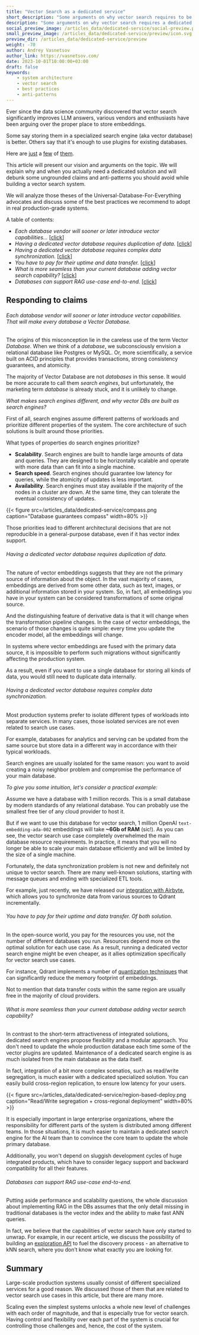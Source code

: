 ```yaml
---
title: "Vector Search as a dedicated service"
short_description: "Some arguments on why vector search requires to be a dedicated service"
description: "Some arguments on why vector search requires a dedicated service"
social_preview_image: /articles_data/dedicated-service/social-preview.png
small_preview_image: /articles_data/dedicated-service/preview/icon.svg
preview_dir: /articles_data/dedicated-service/preview
weight: -70
author: Andrey Vasnetsov
author_link: https://vasnetsov.com/
date: 2023-10-01T10:00:00+03:00
draft: false
keywords:
    - system architecture
    - vector search
    - best practices
    - anti-patterns
---
```



Ever since the data science community discovered that vector search significantly improves LLM answers,
various vendors and enthusiasts have been arguing over the proper place to store embeddings.

Some say storing them in a specialized search engine (aka vector database) is better. Others say that it's enough to use plugins for existing databases.

Here are [just](https://nextword.substack.com/p/vector-database-is-not-a-separate) a [few](https://stackoverflow.blog/2023/09/20/do-you-need-a-specialized-vector-database-to-implement-vector-search-well/) of [them](https://www.singlestore.com/blog/why-your-vector-database-should-not-be-a-vector-database/).


This article will present our vision and arguments on the topic.
We will explain why and when you actually need a dedicated solution and will debunk some ungrounded claims and anti-patterns you should avoid while building a vector search system.

We will analyze those theses of the Universal-Database-For-Everything advocates and discuss some of the best practices we recommend to adopt in real production-grade systems. 

A table of contents:

* *Each database vendor will sooner or later introduce vector capabilities...* [[click](#each-database-vendor-will-sooner-or-later-introduce-vector-capabilities-that-will-make-every-database-a-vector-database)]
* *Having a dedicated vector database requires duplication of data.* [[click](#having-a-dedicated-vector-database-requires-duplication-of-data)]
* *Having a dedicated vector database requires complex data synchronization.* [[click](#having-a-dedicated-vector-database-requires-complex-data-synchronization)]
* *You have to pay for their uptime and data transfer.* [[click](#you-have-to-pay-for-their-uptime-and-data-transfer-of-both-solution)]
* *What is more seamless than your current database adding vector search capability?* [[click](#what-is-more-seamless-than-your-current-database-adding-vector-search-capability)]
* *Databases can support RAG use-case end-to-end.* [[click](#databases-can-support-rag-use-case-end-to-end)]


## Responding to claims

###### Each database vendor will sooner or later introduce vector capabilities. That will make every database a Vector Database.


The origins of this misconception lie in the careless use of the term Vector *Database*.
When we think of a *database*, we subconsciously envision a relational database like Postgres or MySQL.
Or, more scientifically, a service built on ACID principles that provides transactions, strong consistency guarantees, and atomicity.

The majority of Vector Database are not *databases* in this sense.
It would be more accurate to call them *search engines*, but unfortunately, the marketing term *database* is already stuck, and it is unlikely to change.


*What makes search engines different, and why vector DBs are built as search engines?*

First of all, search engines assume different patterns of workloads and prioritize different properties of the system. The core architecture of such solutions is built around those priorities.

What types of properties do search engines prioritize?

* **Scalability**. Search engines are built to handle large amounts of data and queries. They are designed to be horizontally scalable and operate with more data than can fit into a single machine.
* **Search speed**. Search engines should guarantee low latency for queries, while the atomicity of updates is less important.
* **Availability**. Search engines must stay available if the majority of the nodes in a cluster are down. At the same time, they can tolerate the eventual consistency of updates.

{{< figure src=/articles_data/dedicated-service/compass.png caption="Database guarantees compass" width=80% >}}


Those priorities lead to different architectural decisions that are not reproducible in a general-purpose database, even if it has vector index support.


###### Having a dedicated vector database requires duplication of data.

The nature of vector embeddings suggests that they are not the primary source of information about the object.
In the vast majority of cases, embeddings are derived from some other data, such as text, images, or additional information stored in your system. So, in fact, all embeddings you have in your system can be considered transformations of some original source.

And the distinguishing feature of derivative data is that it will change when the transformation pipeline changes. 
In the case of vector embeddings, the scenario of those changes is quite simple: every time you update the encoder model, all the embeddings will change.

In systems where vector embeddings are fused with the primary data source, it is impossible to perform such migrations without significantly affecting the production system.

As a result, even if you want to use a single database for storing all kinds of data, you would still need to duplicate data internally.

###### Having a dedicated vector database requires complex data synchronization.

Most production systems prefer to isolate different types of workloads into separate services.
In many cases, those isolated services are not even related to search use cases.

For example, databases for analytics and serving can be updated from the same source but store data in a different way in accordance with their typical workloads.

Search engines are usually isolated for the same reason: you want to avoid creating a noisy neighbor problem and compromise the performance of your main database.

*To give you some intuition, let's consider a practical example:*

Assume we have a database with 1 million records.
This is a small database by modern standards of any relational database.
You can probably use the smallest free tier of any cloud provider to host it.

But if we want to use this database for vector search, 1 million OpenAI `text-embedding-ada-002` embeddings will take **~6Gb of RAM** (sic!).
As you can see, the vector search use case completely overwhelmed the main database resource requirements.
In practice, it means that you will no longer be able to scale your main database efficiently and will be limited by the size of a single machine.

Fortunately, the data synchronization problem is not new and definitely not unique to vector search.
There are many well-known solutions, starting with message queues and ending with specialized ETL tools.

For example, just recently, we have released our [integration with Airbyte](/documentation/integrations/airbyte/), which allows you to synchronize data from various sources to Qdrant incrementally.

###### You have to pay for their uptime and data transfer. Of both solution.

In the open-source world, you pay for the resources you use, not the number of different databases you run.
Resources depend more on the optimal solution for each use case.
As a result, running a dedicated vector search engine might be even cheaper, as it allies optimization specifically for vector search use cases.

For instance, Qdrant implements a number of [quantization techniques](documentation/guides/quantization/) that can significantly reduce the memory footprint of embeddings.

Not to mention that data transfer costs within the same region are usually free in the majority of cloud providers.


###### What is more seamless than your current database adding vector search capability?


In contrast to the short-term attractiveness of integrated solutions, dedicated search engines propose flexibility and a modular approach.
You don't need to update the whole production database each time some of the vector plugins are updated.
Maintenance of a dedicated search engine is as much isolated from the main database as the data itself.

In fact, integration of a bit more complex scenatios, such as read/write segregation, is much easier with a dedicated specialized solution.
You can easily build cross-region replication, to ensure low latency for your users.

{{< figure src=/articles_data/dedicated-service/region-based-deploy.png caption="Read/Write segregation + cross-regional deployment" width=80% >}}

It is especially important in large enterprise organizations, where the responsibility for different parts of the system is distributed among different teams.
In those situations, it is much easier to maintain a dedicated search engine for the AI team than to convince the core team to update the whole primary database.

Additionally, you won't depend on sluggish development cycles of huge integrated products, which have to consider legacy support and backward compatibility for all their features.


###### Databases can support RAG use-case end-to-end.

Putting aside performance and scalability questions, the whole discussion about implementing RAG in the DBs assumes that the only detail missing in traditional databases is the vector index and the ability to make fast ANN queries.

In fact, we believe that the capabilities of vector search have only started to unwrap.
For example, in our recent article, we discuss the possibility of building an [exploration API](/articles/vector-similarity-beyond-search/) to fuel the discovery process - an alternative to kNN search, where you don’t know what exactly you are looking for.


## Summary

Large-scale production systems usually consist of different specialized services for a good reason.
We discussed those of them that are related to vector search use cases in this article, but there are many more.

Scaling even the simplest systems unlocks a whole new level of challenges with each order of magnitude, and that is especially true for vector search.
Having control and flexibility over each part of the system is crucial for controlling those challenges and, hence, the cost of the system.
